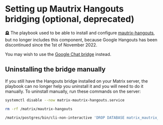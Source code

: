 # Setting up Mautrix Hangouts bridging (optional, deprecated)

🪦 The playbook used to be able to install and configure [mautrix-hangouts](https://github.com/mautrix/hangouts), but no longer includes this component, because Google Hangouts has been discontinued since the 1st of November 2022.

You may wish to use the [Google Chat bridge](https://github.com/mautrix/googlechat) instead.

## Uninstalling the bridge manually

If you still have the Hangouts bridge installed on your Matrix server, the playbook can no longer help you uninstall it and you will need to do it manually. To uninstall manually, run these commands on the server:

```sh
systemctl disable --now matrix-mautrix-hangouts.service

rm -rf /matrix/mautrix-hangouts

/matrix/postgres/bin/cli-non-interactive 'DROP DATABASE matrix_mautrix_hangouts;'
```
